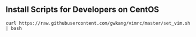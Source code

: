## Install Scripts for Developers on CentOS 

```
curl https://raw.githubusercontent.com/gwkang/vimrc/master/set_vim.sh | bash
```